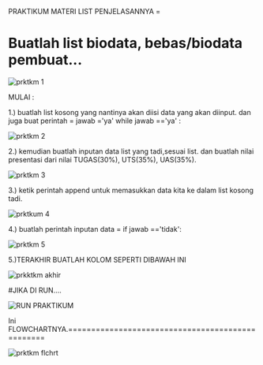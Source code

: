 PRAKTIKUM
MATERI LIST
PENJELASANNYA =

# Buatlah list biodata, bebas/biodata pembuat...

![prktkm 1](https://user-images.githubusercontent.com/57025005/69406827-9906aa00-0d35-11ea-975f-6463a6368477.PNG)


MULAI :


1.) buatlah list kosong yang nantinya akan diisi data yang akan diinput. 
dan juga buat perintah = jawab ='ya'
                           while jawab =='ya' :

![prktkm 2](https://user-images.githubusercontent.com/57025005/69406925-d4a17400-0d35-11ea-8e17-a1476e27f545.PNG)

2.) kemudian buatlah inputan data list yang tadi,sesuai list. dan buatlah nilai presentasi dari nilai TUGAS(30%), UTS(35%), UAS(35%).

![prktkm 3](https://user-images.githubusercontent.com/57025005/69407391-f18a7700-0d36-11ea-989f-d491ca99ec50.PNG)

3.) ketik perintah append untuk memasukkan data kita ke dalam list kosong tadi.

![prktkum 4](https://user-images.githubusercontent.com/57025005/69407588-665db100-0d37-11ea-9cf2-1a000de9c773.PNG)

4.) buatlah perintah inputan data = if jawab =='tidak':

![prktkm 5](https://user-images.githubusercontent.com/57025005/69407699-bd638600-0d37-11ea-885e-cfd37b064663.PNG)

5.)TERAKHIR BUATLAH KOLOM SEPERTI DIBAWAH INI

![prkktkm akhir](https://user-images.githubusercontent.com/57025005/69407868-23500d80-0d38-11ea-925b-315b49348621.PNG)

#JIKA DI RUN....

![RUN PRAKTIKUM](https://user-images.githubusercontent.com/57025005/69408061-95c0ed80-0d38-11ea-9b44-3969d9a3ec5a.PNG)

Ini FLOWCHARTNYA.=================================================

![prktkm flchrt](https://user-images.githubusercontent.com/57025005/69455999-385e8800-0d9c-11ea-990b-6f191dddc74a.jpg)
